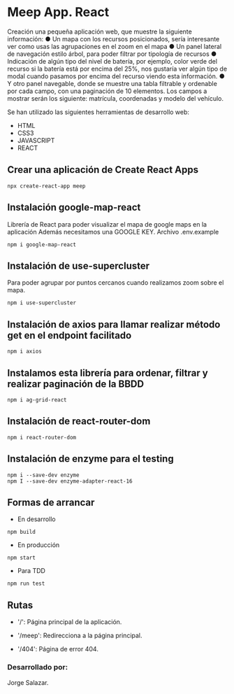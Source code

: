 # Meep App. React

Creación una pequeña aplicación web, que muestre la siguiente
información:
● Un mapa con los recursos posicionados, sería interesante ver como
usas las agrupaciones en el zoom en el mapa
● Un panel lateral de navegación estilo árbol, para poder filtrar por
tipología de recursos
● Indicación de algún tipo del nivel de batería, por ejemplo, color verde del
recurso si la batería está por encima del 25%, nos gustaría ver algún tipo
de modal cuando pasamos por encima del recurso viendo esta
información.
● Y otro panel navegable, donde se muestre una tabla filtrable y ordenable
por cada campo, con una paginación de 10 elementos. Los campos a
mostrar serán los siguiente: matrícula, coordenadas y modelo del
vehículo.

Se han utilizado las siguientes herramientas de desarrollo web:
- HTML
- CSS3  
- JAVASCRIPT
- REACT


## Crear una aplicación de Create React Apps

```
npx create-react-app meep
```

## Instalación google-map-react 

Librería de React para poder visualizar el mapa de google maps en la aplicación
Además necesitamos una GOOGLE KEY. Archivo .env.example
```
npm i google-map-react
```


## Instalación de use-supercluster

Para poder agrupar por puntos cercanos cuando realizamos zoom sobre el mapa.
```
npm i use-supercluster
```

## Instalación de axios para llamar realizar método get en el endpoint facilitado

```
npm i axios
```

## Instalamos esta librería para ordenar, filtrar y realizar paginación de la BBDD

```
npm i ag-grid-react
```

## Instalación de react-router-dom

```
npm i react-router-dom
```

## Instalación de enzyme para el testing

```
npm i --save-dev enzyme
npm I --save-dev enzyme-adapter-react-16
```

## Formas de arrancar 

* En desarrollo

```
npm build
```

* En producción
```
npm start
```

* Para TDD
```
npm run test
```


## Rutas

* '/': Página principal de la aplicación.

* '/meep': Redirecciona a la página principal.

* '/404': Página de error 404.


### Desarrollado por:

Jorge Salazar.